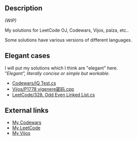 ## Description

_(WIP)_

My solutions for LeetCode OJ, Codewars, Vijos, paiza, etc..

Some solutions have various versions of different languages.

## Elegant cases

I will put my solutions which I think are "elegant" here.<br/>
_"Elegant", literally concise or simple but workable._

* [Codewars/IQ Test.cs](https://github.com/Equim-chan/My-OJ-Solutions/blob/master/Codewars/IQ%20Test.cs)
* [Vijos/P1778 vigenere密码.cpp](https://github.com/Equim-chan/My-OJ-Solutions/blob/master/Vijos/P1778%20vigenere%E5%AF%86%E7%A0%81.cpp)
* [LeetCode/328. Odd Even Linked List.cs](https://github.com/Equim-chan/My-OJ-Solutions/blob/master/LeetCode/328.%20Odd%20Even%20Linked%20List.cs)


## External links

* [My Codewars](https://www.codewars.com/users/Equim-chan/stats)
* [My LeetCode](https://leetcode.com/problems/single-number-ii/)
* [My Vijos](https://vijos.org/user/108911)
